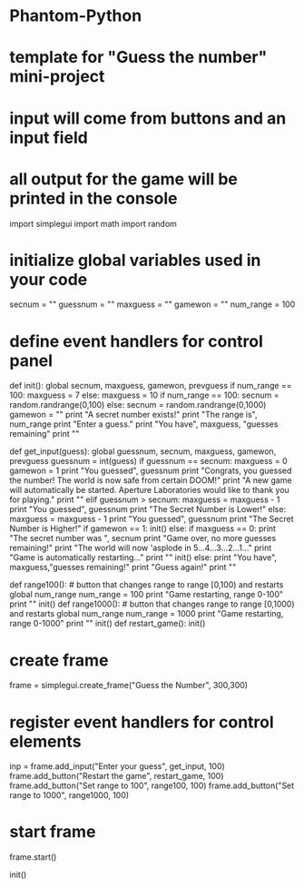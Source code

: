 Phantom-Python
==============

# template for "Guess the number" mini-project
# input will come from buttons and an input field
# all output for the game will be printed in the console
import simplegui
import math
import random

# initialize global variables used in your code
secnum = ""
guessnum = ""
maxguess = ""
gamewon = ""
num_range = 100
# define event handlers for control panel
def init():
    global secnum, maxguess, gamewon, prevguess
    if num_range == 100:
        maxguess = 7
    else:
        maxguess = 10
    if num_range == 100:
        secnum = random.randrange(0,100)
    else:
        secnum = random.randrange(0,1000)
    gamewon = ""
    print "A secret number exists!"
    print "The range is", num_range
    print "Enter a guess."
    print "You have", maxguess, "guesses remaining"
    print ""

def get_input(guess):
    global guessnum, secnum, maxguess, gamewon, prevguess
    guessnum = int(guess)
    if guessnum == secnum:
        maxguess = 0
        gamewon = 1
        print "You guessed", guessnum
        print "Congrats, you guessed the number!  The world is now safe from certain DOOM!"
        print "A new game will automatically be started.  Aperture Laboratories would like to thank you for playing."
        print ""
    elif guessnum > secnum:
        maxguess = maxguess - 1
        print "You guessed", guessnum
        print "The Secret Number is Lower!"
    else:
        maxguess = maxguess - 1
        print "You guessed", guessnum
        print "The Secret Number is Higher!"
    if gamewon == 1:
        init()
    else:
        if maxguess == 0:
            print "The secret number was ", secnum
            print "Game over, no more guesses remaining!"
            print "The world will now 'asplode in 5...4...3...2...1..."
            print "Game is automatically restarting..."
            print ""
            init()
        else:
            print "You have", maxguess,"guesses remaining!"
            print "Guess again!"
            print ""
       
            
        
def range100():
    # button that changes range to range [0,100) and restarts
    global num_range
    num_range = 100
    print "Game restarting, range 0-100"
    print ""
    init()
def range1000():
    # button that changes range to range [0,1000) and restarts
    global num_range
    num_range = 1000
    print "Game restarting, range 0-1000"
    print ""
    init()
def restart_game():
    init()

    
# create frame
frame = simplegui.create_frame("Guess the Number", 300,300)

# register event handlers for control elements
inp = frame.add_input("Enter your guess", get_input, 100)
frame.add_button("Restart the game", restart_game, 100)
frame.add_button("Set range to 100", range100, 100)
frame.add_button("Set range to 1000", range1000, 100)


# start frame
frame.start()

init()
